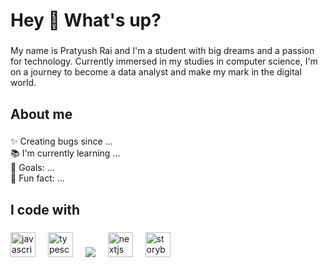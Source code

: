 <h1 align="left">Hey 👋 What's up?</h1>

###

<p align="left">My name is Pratyush Rai and I'm a student with big dreams and a passion for technology. Currently immersed in my studies in computer science, I'm on a journey to become a data analyst and make my mark in the digital world. </p>

###

<h2 align="left">About me</h2>

###

<p align="left">✨ Creating bugs since ...<br>📚 I'm currently learning ...<br>🎯 Goals: ...<br>🎲 Fun fact: ...</p>

###

<h2 align="left">I code with</h2>

###

<div align="left">
  <img src="![image](https://github.com/sukhoi08/sukhoi08/assets/93764449/fb2a5da1-f258-412b-9472-c83476e9e03d)" height="40" alt="javascript logo"  />
  <img width="12" />
  <img src="![image](https://github.com/sukhoi08/sukhoi08/assets/93764449/a66add81-9a23-405c-ac1a-4883211932d4)" height="40" alt="typescript logo"  />
  <img width="12" />
  <img src="![image](https://github.com/sukhoi08/sukhoi08/assets/93764449/33ab1d40-d9ca-4a2f-ba10-1c422611d839)
"  />
  <img width="12" />
  <img src="![image](https://github.com/sukhoi08/sukhoi08/assets/93764449/1cdf4354-9a6f-4482-b74e-bcc4553ee521)
" height="40" alt="nextjs logo"  />
  <img width="12" />
  <img src="![image](https://github.com/sukhoi08/sukhoi08/assets/93764449/7983f0e3-bb7c-4898-abb2-bdd42fea6585)
" height="40" alt="storybook logo"  />
  
</div>

###
